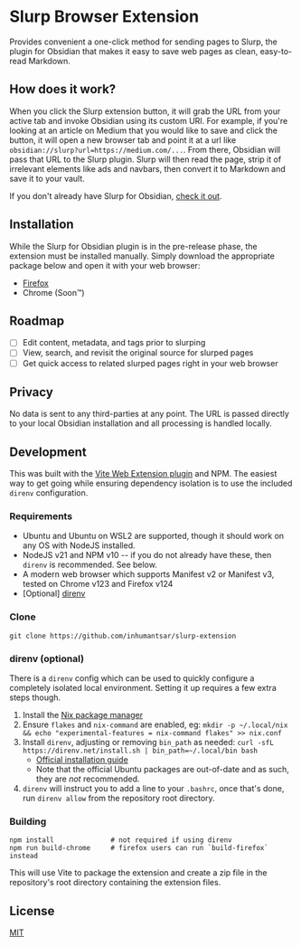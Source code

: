 # Slurp Browser Extension

Provides convenient a one-click method for sending pages to Slurp, the plugin for Obsidian that makes it easy to save web pages as clean, easy-to-read Markdown.

## How does it work?

When you click the Slurp extension button, it will grab the URL from your active tab and invoke Obsidian using its custom URI. For example, if you're looking at an article on Medium that you would like to save and click the button, it will open a new browser tab and point it at a url like `obsidian://slurp?url=https://medium.com/...`. From there, Obsidian will pass that URL to the Slurp plugin. Slurp will then read the page, strip it of irrelevant elements like ads and navbars, then convert it to Markdown and save it to your vault.

If you don't already have Slurp for Obsidian, [check it out](https://github.com/inhumantsar/slurp).

## Installation

While the Slurp for Obsidian plugin is in the pre-release phase, the extension must be installed manually. Simply download the appropriate package below and open it with your web browser:

* [Firefox](https://addons.mozilla.org/firefox/downloads/file/4262151/709cda0d800c4eacbd85-1.0.0.xpi)
* Chrome (Soon™️)

## Roadmap

- [ ] Edit content, metadata, and tags prior to slurping
- [ ] View, search, and revisit the original source for slurped pages
- [ ] Get quick access to related slurped pages right in your web browser

## Privacy

No data is sent to any third-parties at any point. The URL is passed directly to your local Obsidian installation and all processing is handled locally.

## Development

This was built with the [Vite Web Extension plugin](https://vite-plugin-web-extension.aklinker1.io/) and NPM. The easiest way to get going while ensuring dependency isolation is to use the included `direnv` configuration. 

### Requirements

* Ubuntu and Ubuntu on WSL2 are supported, though it should work on any OS with NodeJS installed.
* NodeJS v21 and NPM v10 -- if you do not already have these, then `direnv` is recommended. See below.
* A modern web browser which supports Manifest v2 or Manifest v3, tested on Chrome v123 and Firefox v124
* [Optional] [direnv](https://direnv.net/) 

### Clone

```
git clone https://github.com/inhumantsar/slurp-extension
```

### direnv (optional)

There is a `direnv` config which can be used to quickly configure a completely isolated local environment. Setting it up requires a few extra steps though.

1. Install the [Nix package manager](https://nixos.org/download/#nix-install-linux)
2. Ensure `flakes` and `nix-command` are enabled, eg: `mkdir -p ~/.local/nix && echo "experimental-features = nix-command flakes" >> nix.conf`
2. Install `direnv`, adjusting or removing `bin_path` as needed: `curl -sfL https://direnv.net/install.sh | bin_path=~/.local/bin bash`
    * [Official installation guide](https://direnv.net/docs/installation.html)
    * Note that the official Ubuntu packages are out-of-date and as such, they are *not* recommended.
3. `direnv` will instruct you to add a line to your `.bashrc`, once that's done, run `direnv allow` from the repository root directory.

### Building

```
npm install              # not required if using direnv
npm run build-chrome     # firefox users can run `build-firefox` instead
```

This will use Vite to package the extension and create a zip file in the repository's root directory containing the extension files.

## License

[MIT](./LICENSE)